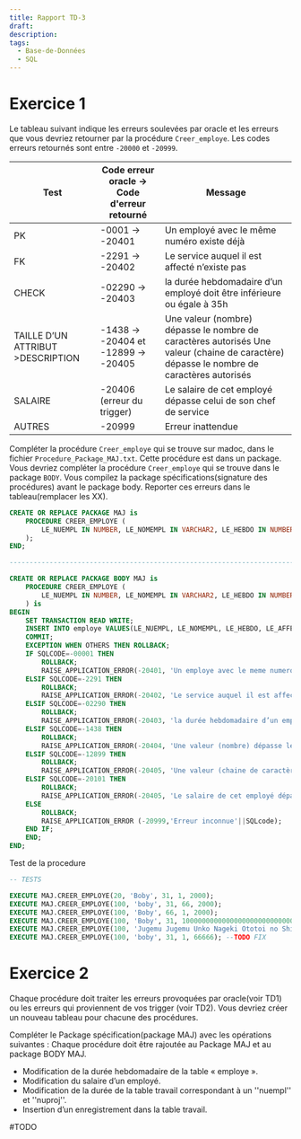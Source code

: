```yaml
---
title: Rapport TD-3
draft: 
description: 
tags:
  - Base-de-Données
  - SQL
---
```

# Exercice 1
Le tableau suivant indique les erreurs soulevées par oracle et les erreurs que vous devriez retourner par la procédure `Creer_employe`. Les codes erreurs retournés sont entre `-20000` et `-20999`.

| Test                              | Code erreur oracle -> Code d'erreur retourné | Message                                                                                                                                  |
| --------------------------------- | -------------------------------------------- | ---------------------------------------------------------------------------------------------------------------------------------------- |
| PK                                | -0001 -> -20401                              | Un employé avec le même numéro existe déjà                                                                                               |
| FK                                | -2291 -> -20402                              | Le service auquel il est affecté n’existe pas                                                                                            |
| CHECK                             | -02290 -> -20403                             | la durée hebdomadaire d’un employé doit être inférieure ou égale à 35h                                                                   |
| TAILLE D’UN ATTRIBUT >DESCRIPTION | -1438 -> -20404 et -12899 -> -20405          | Une valeur (nombre) dépasse le nombre de caractères autorisés Une valeur (chaine de caractère) dépasse le nombre de caractères autorisés |
| SALAIRE                           | -20406 (erreur du trigger)                   | Le salaire de cet employé dépasse celui de son chef de service                                                                           |
| AUTRES                            | -20999                                       | Erreur inattendue                                                                                                                        |
Compléter la procédure `Creer_employe` qui se trouve sur madoc, dans le fichier `Procedure_Package_MAJ.txt`. Cette procédure est dans un package. Vous devriez compléter la procédure `Creer_employe` qui se trouve dans le package `BODY`. Vous compilez la package spécifications(signature des procédures) avant le package body. Reporter ces erreurs dans le tableau(remplacer les XX).

```sql
CREATE OR REPLACE PACKAGE MAJ is
	PROCEDURE CREER_EMPLOYE (
		LE_NUEMPL IN NUMBER, LE_NOMEMPL IN VARCHAR2, LE_HEBDO IN NUMBER, LE_AFFECT IN NUMBER,LE_SALAIRE IN NUMBER
	);
END;

--------------------------------------------------------------------------------------------------------------

CREATE OR REPLACE PACKAGE BODY MAJ is
	PROCEDURE CREER_EMPLOYE (
		LE_NUEMPL IN NUMBER, LE_NOMEMPL IN VARCHAR2, LE_HEBDO IN NUMBER, LE_AFFECT IN NUMBER,LE_SALAIRE IN NUMBER
	) is
BEGIN
	SET TRANSACTION READ WRITE;
	INSERT INTO employe VALUES(LE_NUEMPL, LE_NOMEMPL, LE_HEBDO, LE_AFFECT,LE_SALAIRE);
	COMMIT;
	EXCEPTION WHEN OTHERS THEN ROLLBACK;
	IF SQLCODE=-00001 THEN
		ROLLBACK;
		RAISE_APPLICATION_ERROR(-20401, 'Un employe avec le meme numero existe deja');
	ELSIF SQLCODE=-2291 THEN
		ROLLBACK;
		RAISE_APPLICATION_ERROR(-20402, 'Le service auquel il est affecté n’existe pas');
	ELSIF SQLCODE=-02290 THEN
		ROLLBACK;
		RAISE_APPLICATION_ERROR(-20403, 'la durée hebdomadaire d’un employé doit être inférieure ou égale à 35h');
	ELSIF SQLCODE=-1438 THEN
		ROLLBACK;
		RAISE_APPLICATION_ERROR(-20404, 'Une valeur (nombre) dépasse le nombre de caractères autorisés');
	ELSIF SQLCODE=-12899 THEN
		ROLLBACK;
		RAISE_APPLICATION_ERROR(-20405, 'Une valeur (chaine de caractère) dépasse le nombre de caractères autorisés');
	ELSIF SQLCODE=-20101 THEN
		ROLLBACK;
		RAISE_APPLICATION_ERROR(-20405, 'Le salaire de cet employé dépasse celui de son chef de service'); --TODO
	ELSE
		ROLLBACK;
		RAISE_APPLICATION_ERROR (-20999,'Erreur inconnue'||SQLcode);
	END IF;
	END;
END;
```

Test de la procedure

```sql
-- TESTS

EXECUTE MAJ.CREER_EMPLOYE(20, 'Boby', 31, 1, 2000);
EXECUTE MAJ.CREER_EMPLOYE(100, 'boby', 31, 66, 2000);
EXECUTE MAJ.CREER_EMPLOYE(100, 'Boby', 66, 1, 2000);
EXECUTE MAJ.CREER_EMPLOYE(100, 'Boby', 31, 1000000000000000000000000000000000000000, 2000);
EXECUTE MAJ.CREER_EMPLOYE(100, 'Jugemu Jugemu Unko Nageki Ototoi no Shin-chan no Pantsu Shinpachi no Jinsei Barumunku Fezarion Aizakku Shunaidaa Sanbun no Ichi no Junjou na Kanjou no Nokotta Sanbun no Ni wa Sakamuke ga Kininaru Kanjou Uragiri wa Boku no Namae wo Shitteiru you de Shiranai no wo Boku wa Shitteiru Rusu Surume Medaka Kazunoko Koedame Medaka... Kono Medaka wa Sakki to Chigau Yatsu Dakara Ikeno Medaka no Hou Dakara Raayu Yuuteimiyaoukimukou Pepepepepepepepepepepepe Bichiguso Maru', 31, 1, 2000);
EXECUTE MAJ.CREER_EMPLOYE(100, 'boby', 31, 1, 66666); --TODO FIX
```
# Exercice 2
Chaque procédure doit traiter les erreurs provoquées par oracle(voir TD1) ou les erreurs qui proviennent de vos trigger (voir TD2). Vous devriez créer un nouveau tableau pour chacune des procédures.

Compléter le Package spécification(package MAJ) avec les opérations suivantes : Chaque procédure doit être rajoutée au Package MAJ et au package BODY MAJ.
- Modification de la durée hebdomadaire de la table « employe ».
- Modification du salaire d’un employé.
- Modification de la durée de la table travail correspondant à un ''nuempl'' et ''nuproj''.
- Insertion d’un enregistrement dans la table travail.

#TODO
